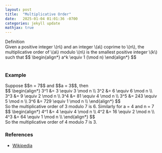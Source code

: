 ```yaml
---
layout: post
title:  "Multiplicative Order"
date:   2025-01-04 01:01:36 -0700
categories: jekyll update
mathjax: true
---
```

<div class="mintheaderdiv">
Definition
</div>
<div class="mintbodydiv">
Given a positive integer \(n\) and an integer \(a\) coprime to \(n\), the multiplicative order of \(a\) modulo \(n\) is the smallest positive integer \(k\) such that 
$$
\begin{align*}
a^k \equiv 1 (\mod n)
\end{align*}
$$
</div>
<br>
<!------------------------------------------------------------------------------------>
<h3>Example</h3>
Suppose $$n = 7$$ and $$a = 3$$, then
<div>
$$
\begin{align*}
3^1 &= 3 \equiv 3 \mod n \\
3^2 &= 6 \equiv 6 \mod n \\
3^3 &= 9 \equiv 2 \mod n \\
3^4 &= 81 \equiv 4 \mod n \\
3^5 &= 243 \equiv 5 \mod n \\
3^6 &= 729 \equiv 1 \mod n \\
\end{align*}
$$
</div>
So the multiplicative order of 3 modulo 7 is 6. Similarly for a = 4 and n = 7
<div>
$$
\begin{align*}
4^1 &= 4 \equiv 4 \mod n \\
4^2 &= 16 \equiv 2 \mod n \\
4^3 &= 64 \equiv 1 \mod n \\
\end{align*}
$$
</div>
So the multiplicative order of 4 modulo 7 is 3.


<!------------------------------------------------------------------------------------>
<h3>References</h3>
<ul>
<li><a href="https://en.wikipedia.org/wiki/Multiplicative_order">Wikipedia</a></li>
</ul>






















